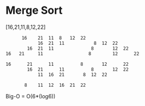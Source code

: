 # Merge Sort

[16,21,11,8,12,22]

```
      16	21	11	8	12	22			
			16	21	11			 8	12	22		
		16	21	11			    8		12	22	
16	 21		11			       8		12		22 

16		21		11		  	8		12		22
		16	21		11		 	8		12	22	
			11	16	21		 8	12	22		
			 
       8	11	12	16	21	22		
```       

Big-O = O(6*(log6))